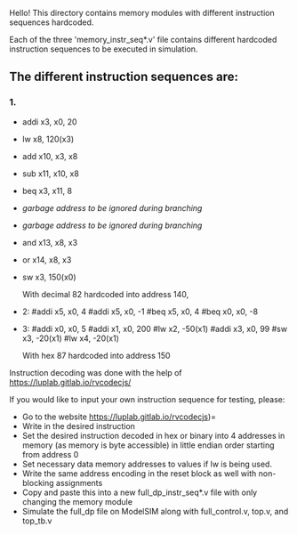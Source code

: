 Hello! This directory contains memory modules with different instruction sequences hardcoded.

Each of the three 'memory_instr_seq*.v' file contains different hardcoded instruction sequences to be executed in simulation.

## The different instruction sequences are:
 ### 1.
 - addi x3, x0, 20
 - lw x8, 120(x3)
 - add x10, x3, x8
 - sub x11, x10, x8
 - beq x3, x11, 8
 - *garbage address to be ignored during  branching*
 - *garbage address to be ignored during  branching*
 - and x13, x8, x3
 - or x14, x8, x3
 - sw x3, 150(x0)


   With decimal 82 hardcoded into address 140,

- 2:
  #addi x5, x0, 4
  #addi x5, x0, -1
  #beq x5, x0, 4
  #beq x0, x0, -8

- 3:
  #addi x0, x0, 5
  #addi x1, x0, 200
  #lw x2, -50(x1)
  #addi x3, x0, 99
  #sw x3, -20(x1)
  #lw x4, -20(x1)

  With hex 87 hardcoded into address 150

Instruction decoding was done with the help of https://luplab.gitlab.io/rvcodecjs/

If you would like to input your own instruction sequence for testing, please:
- Go to the website https://luplab.gitlab.io/rvcodecjs)=
- Write in the desired instruction
- Set the desired instruction decoded in hex or binary into 4 addresses in memory (as memory is byte accessible) in little endian order starting from address 0
- Set necessary data memory addresses to values if lw is being used.
- Write the same address encoding in the reset block as well with non-blocking assignments
- Copy and paste this into a new full_dp_instr_seq*.v file with only changing the memory module
- Simulate the full_dp file on ModelSIM along with full_control.v, top.v, and top_tb.v

